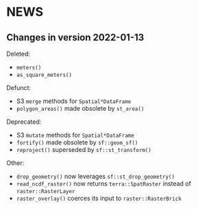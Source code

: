 # NEWS

## Changes in version 2022-01-13

Deleted:
- `meters()`
- `as_square_meters()`

Defunct:
- S3 `merge` methods for `Spatial*DataFrame`
- `polygon_areas()` made obsolete by `st_area()`

Deprecated:
- S3 `mutate` methods for `Spatial*DataFrame`
- `fortify()` made obsolete by `sf::geom_sf()`
- `reproject()` superseded by `sf::st_transform()`

Other:
- `drop_geometry()` now leverages `sf::st_drop_geometry()`
- `read_ncdf_raster()` now returns `terra::SpatRaster` instead of `raster::RasterLayer`
- `raster_overlay()` coerces its input to `raster::RasterBrick`
